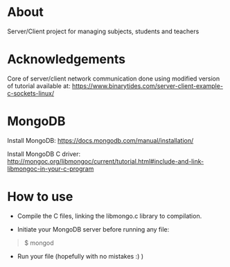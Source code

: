 # About
Server/Client project for managing subjects, students and teachers

# Acknowledgements
Core of server/client network communication done using modified version of tutorial available at: https://www.binarytides.com/server-client-example-c-sockets-linux/

# MongoDB
Install MongoDB:
https://docs.mongodb.com/manual/installation/

Install MongoDB C driver:
http://mongoc.org/libmongoc/current/tutorial.html#include-and-link-libmongoc-in-your-c-program

# How to use
 - Compile the C files, linking the libmongo.c library to compilation.
 
 - Initiate your MongoDB server before running any file:
 > $ mongod
 
 - Run your file (hopefully with no mistakes :) )
